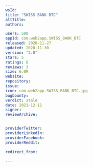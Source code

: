 ```yaml
---
wsId: 
title: "SWISS BANK BTC"
altTitle: 
authors:

users: 500
appId: com.web2app.SWISS_BANK_BTC
released: 2020-11-27
updated: 2020-11-30
version: "2.0"
stars: 5
ratings: 6
reviews: 3
size: 6.0M
website: 
repository: 
issue: 
icon: com.web2app.SWISS_BANK_BTC.jpg
bugbounty: 
verdict: stale
date: 2021-12-11
signer: 
reviewArchive:


providerTwitter: 
providerLinkedIn: 
providerFacebook: 
providerReddit: 

redirect_from:

---
```



